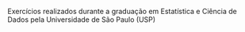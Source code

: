 Exercícios realizados durante a graduação em Estatística e Ciência de Dados pela Universidade de São Paulo (USP)
